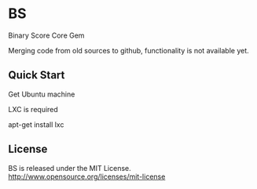 BS
==

Binary Score Core Gem


Merging code from old sources to github, functionality is not available yet.

## Quick Start

Get Ubuntu machine

LXC is required

  apt-get install lxc

## License

BS is released under the MIT License. http://www.opensource.org/licenses/mit-license

